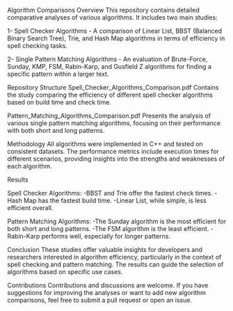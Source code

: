 Algorithm Comparisons
Overview
This repository contains detailed comparative analyses of various algorithms. It includes two main studies:

1- Spell Checker Algorithms - A comparison of Linear List, BBST (Balanced Binary Search Tree), Trie, and Hash Map algorithms in terms of efficiency in spell checking tasks.

2- Single Pattern Matching Algorithms - An evaluation of Brute-Force, Sunday, KMP, FSM, Rabin-Karp, and Gusfield Z algorithms for finding a specific pattern within a larger text.

Repository Structure
Spell_Checker_Algorithms_Comparison.pdf
Contains the study comparing the efficiency of different spell checker algorithms based on build time and check time.

Pattern_Matching_Algorithms_Comparison.pdf
Presents the analysis of various single pattern matching algorithms, focusing on their performance with both short and long patterns.

Methodology
All algorithms were implemented in C++ and tested on consistent datasets. The performance metrics include execution times for different scenarios, providing insights into the strengths and weaknesses of each algorithm.

Results

Spell Checker Algorithms:
-BBST and Trie offer the fastest check times.
-Hash Map has the fastest build time.
-Linear List, while simple, is less efficient overall.

Pattern Matching Algorithms:
-The Sunday algorithm is the most efficient for both short and long patterns.
-The FSM algorithm is the least efficient.
-Rabin-Karp performs well, especially for longer patterns.

Conclusion
These studies offer valuable insights for developers and researchers interested in algorithm efficiency, particularly in the context of spell checking and pattern matching. The results can guide the selection of algorithms based on specific use cases.

Contributions
Contributions and discussions are welcome. If you have suggestions for improving the analyses or want to add new algorithm comparisons, feel free to submit a pull request or open an issue.
